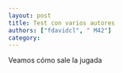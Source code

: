 ```yaml
---
layout: post
title: Test con varios autores
authors: ["fdavidcl", " M42"]
category: 
---
```


Veamos cómo sale la jugada
